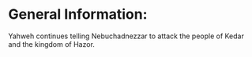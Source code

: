 # General Information:

Yahweh continues telling Nebuchadnezzar to attack the people of Kedar and the kingdom of Hazor.